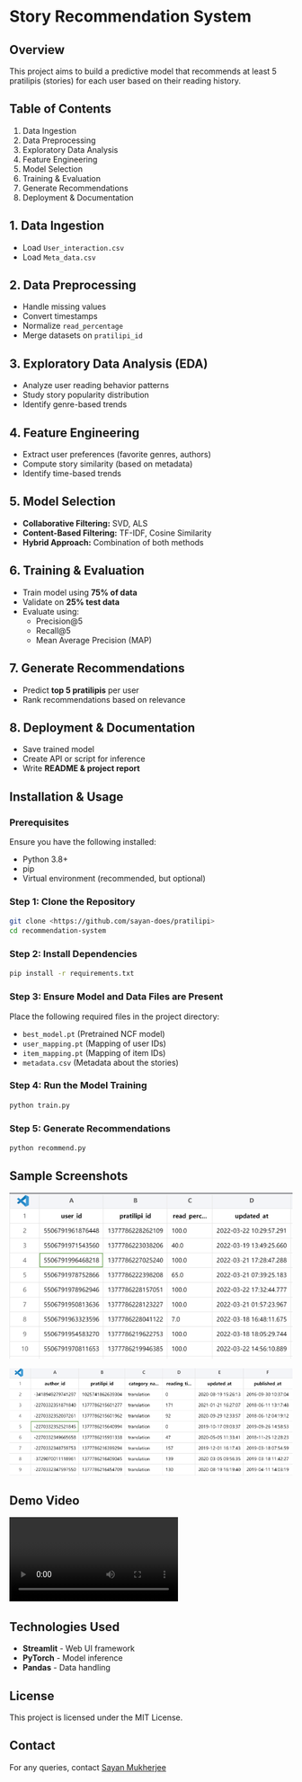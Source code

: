 # Story Recommendation System

## Overview

This project aims to build a predictive model that recommends at least 5 pratilipis (stories) for each user based on their reading history.

## Table of Contents

1. Data Ingestion
2. Data Preprocessing
3. Exploratory Data Analysis
4. Feature Engineering
5. Model Selection
6. Training & Evaluation
7. Generate Recommendations
8. Deployment & Documentation

## 1. Data Ingestion

* Load `User_interaction.csv`
* Load `Meta_data.csv`

## 2. Data Preprocessing

* Handle missing values
* Convert timestamps
* Normalize `read_percentage`
* Merge datasets on `pratilipi_id`

## 3. Exploratory Data Analysis (EDA)

* Analyze user reading behavior patterns
* Study story popularity distribution
* Identify genre-based trends

## 4. Feature Engineering

* Extract user preferences (favorite genres, authors)
* Compute story similarity (based on metadata)
* Identify time-based trends

## 5. Model Selection

* **Collaborative Filtering:** SVD, ALS
* **Content-Based Filtering:** TF-IDF, Cosine Similarity
* **Hybrid Approach:** Combination of both methods

## 6. Training & Evaluation

* Train model using **75% of data**
* Validate on **25% test data**
* Evaluate using:
  * Precision@5
  * Recall@5
  * Mean Average Precision (MAP)

## 7. Generate Recommendations

* Predict **top 5 pratilipis** per user
* Rank recommendations based on relevance

## 8. Deployment & Documentation

* Save trained model
* Create API or script for inference
* Write **README & project report**

## Installation & Usage

### Prerequisites

Ensure you have the following installed:

* Python 3.8+
* pip
* Virtual environment (recommended, but optional)

### Step 1: Clone the Repository

```bash
git clone <https://github.com/sayan-does/pratilipi>
cd recommendation-system
```

### Step 2: Install Dependencies

```bash
pip install -r requirements.txt
```

### Step 3: Ensure Model and Data Files are Present

Place the following required files in the project directory:

* `best_model.pt`  (Pretrained NCF model)
* `user_mapping.pt` (Mapping of user IDs)
* `item_mapping.pt` (Mapping of item IDs)
* `metadata.csv` (Metadata about the stories)

### Step 4: Run the Model Training

```bash
python train.py
```

### Step 5: Generate Recommendations

```bash
python recommend.py
```

## Sample Screenshots

![View of user interaction data showing reading patterns and engagement metrics](./content/user_interactioncsv.png)

![View of story metadata showing title, author, and genre information](./content/metadatacsv.png)

## Demo Video

![Demo of the recommendation system in action](./content/demo.mp4)


## Technologies Used

* **Streamlit** - Web UI framework
* **PyTorch** - Model inference
* **Pandas** - Data handling

## License

This project is licensed under the MIT License.

## Contact

For any queries, contact [Sayan Mukherjee](mailto:default0work@gmail.com)
